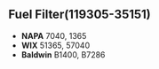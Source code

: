 ## Fuel Filter(119305-35151)

* **NAPA** 7040, 1365
* **WIX** 51365, 57040
* **Baldwin** B1400, B7286
